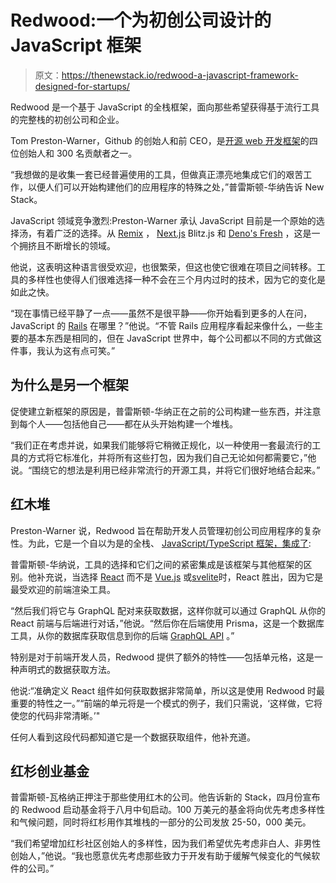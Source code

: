 # Redwood:一个为初创公司设计的 JavaScript 框架

> 原文：<https://thenewstack.io/redwood-a-javascript-framework-designed-for-startups/>

Redwood 是一个基于 JavaScript 的全栈框架，面向那些希望获得基于流行工具的完整栈的初创公司和企业。

Tom Preston-Warner，Github 的创始人和前 CEO，是[开源 web 开发框架](https://github.com/redwoodjs)的四位创始人和 300 名贡献者之一。

“我想做的是收集一套已经普遍使用的工具，但做真正漂亮地集成它们的艰苦工作，以便人们可以开始构建他们的应用程序的特殊之处，”普雷斯顿-华纳告诉 New Stack。

JavaScript 领域竞争激烈:Preston-Warner 承认 JavaScript 目前是一个原始的选择汤，有着广泛的选择。从 [Remix](https://thenewstack.io/remix-os-peek-future-android-desktop/) ， [Next.js](https://thenewstack.io/next-js-11-the-kubernetes-of-frontend-development/) Blitz.js 和 [Deno's Fresh](https://thenewstack.io/denos-fresh-uses-server-side-rendering-for-faster-apps/) ，这是一个拥挤且不断增长的领域。

他说，这表明这种语言很受欢迎，也很繁荣，但这也使它很难在项目之间转移。工具的多样性也使得人们很难选择一种不会在三个月内过时的技术，因为它的变化是如此之快。

“现在事情已经平静了一点——虽然不是很平静——你开始看到更多的人在问，JavaScript 的 [Rails](https://thenewstack.io/a-react-developer-chooses-rails-igniting-javascript-debate/) 在哪里？”他说。“不管 Rails 应用程序看起来像什么，一些主要的基本东西是相同的，但在 JavaScript 世界中，每个公司都以不同的方式做这件事，我认为这有点可笑。”

## 为什么是另一个框架

促使建立新框架的原因是，普雷斯顿-华纳正在之前的公司构建一些东西，并注意到每个人——包括他自己——都在从头开始构建一个堆栈。

“我们正在考虑并说，如果我们能够将它稍微正规化，以一种使用一套最流行的工具的方式将它标准化，并将所有这些打包，因为我们自己无论如何都需要它，”他说。“围绕它的想法是利用已经非常流行的开源工具，并将它们很好地结合起来。”

## 红木堆

Preston-Warner 说，Redwood 旨在帮助开发人员管理初创公司应用程序的复杂性。为此，它是一个自以为是的全栈、 [JavaScript/TypeScript 框架，集成了](https://github.com/redwoodjs/redwood/blob/main/README.md):

普雷斯顿-华纳说，工具的选择和它们之间的紧密集成是该框架与其他框架的区别。他补充说，当选择 [React](https://thenewstack.io/typescript-vs-react-js/) 而不是 [Vue.js](https://thenewstack.io/meet-vue-js-flexible-javascript-framework/) 或[svelite](https://thenewstack.io/svelte-and-the-future-of-front-end-development/)时，React 胜出，因为它是最受欢迎的前端渲染工具。

“然后我们将它与 GraphQL 配对来获取数据，这样你就可以通过 GraphQL 从你的 React 前端与后端进行对话，”他说。“然后你在后端使用 Prisma，这是一个数据库工具，从你的数据库获取信息到你的后端 [GraphQL API](https://thenewstack.io/how-much-reach-can-a-graphql-api-have-over-other-apis/) 。”

特别是对于前端开发人员，Redwood 提供了额外的特性——包括单元格，这是一种声明式的数据获取方法。

他说:“准确定义 React 组件如何获取数据非常简单，所以这是使用 Redwood 时最重要的特性之一。”“前端的单元将是一个模式的例子，我们只需说，‘这样做，它将使您的代码非常清晰。’"

任何人看到这段代码都知道它是一个数据获取组件，他补充道。

## 红杉创业基金

普雷斯顿-瓦格纳正押注于那些使用红木的公司。他告诉新的 Stack，四月份宣布的 Redwood 启动基金将于八月中旬启动。100 万美元的基金将向优先考虑多样性和气候问题，同时将红杉用作其堆栈的一部分的公司发放 25-50，000 美元。

“我们希望增加红杉社区创始人的多样性，因为我们希望优先考虑非白人、非男性创始人，”他说。“我也愿意优先考虑那些致力于开发有助于缓解气候变化的气候软件的公司。”

<svg xmlns:xlink="http://www.w3.org/1999/xlink" viewBox="0 0 68 31" version="1.1"><title>Group</title> <desc>Created with Sketch.</desc></svg>